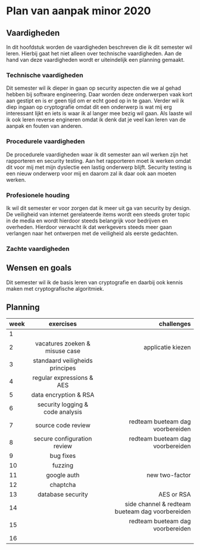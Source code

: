 # Plan van aanpak minor 2020

## Vaardigheden
In dit hoofdstuk worden de vaardigheden beschreven die ik dit semester wil leren. Hierbij gaat het niet alleen over technische vaardigheden. Aan de hand van deze vaardigheden wordt er uiteindelijk een planning gemaakt.

### Technische vaardigheden
Dit semester wil ik dieper in gaan op security aspecten die we al gehad hebben bij software engineering. Daar worden deze onderwerpen vaak kort aan gestipt en is er geen tijd om er echt goed op in te gaan. Verder wil ik diep ingaan op cryptografie omdat dit een onderwerp is wat mij erg interessant lijkt en iets is waar ik al langer mee bezig wil gaan. Als laaste wil ik ook leren reverse engineren omdat ik denk dat je veel kan leren van de aanpak en fouten van anderen.

### Procedurele vaardigheden
De procedurele vaardigheden waar ik dit semester aan wil werken zijn het rapporteren en security testing. Aan het rapporteren moet ik werken omdat dit voor mij met mijn dyslectie een lastig onderwerp blijft. Security testing is een nieuw onderwerp voor mij en daarom zal ik daar ook aan moeten werken.

### Profesionele houding
Ik wil dit semester er voor zorgen dat ik meer uit ga van security by design. De veiligheid van internet gerelateerde items wordt een steeds groter topic in de media en wordt hierdoor steeds belangrijk voor bedrijven en overheden. Hierdoor verwacht ik dat werkgevers steeds meer gaan verlangen naar het ontwerpen met de veiligheid als eerste gedachten. 

### Zachte vaardigheden


## Wensen en goals
Dit semester wil ik de basis leren van cryptografie en daarbij ook kennis maken met cryptografische algoritmiek. 

## Planning
| week | exercises                        | challenges                       |
| ---- |:--------------------------------:| --------------------------------:|
| 1    |                                  |                                  |
| 2    | vacatures zoeken & misuse case   | applicatie kiezen                |
| 3    | standaard veiligheids principes  |                                  |
| 4    | regular expressions & AES        |                                  |
| 5    | data encryption & RSA            |                                  |
| 6    | security logging & code analysis |                                  |
| 7    | source code review               | redteam bueteam dag voorbereiden |
| 8    | secure configuration review      | redteam bueteam dag voorbereiden |
| 9    | bug fixes                        |                                  |
| 10   | fuzzing                          |                                  |
| 11   | google auth                      |  new two-factor                  |
| 12   | chaptcha                         |                                  |
| 13   | database security                | AES or RSA                       |
| 14   |                                  | side channel & redteam bueteam dag voorbereiden |
| 15   |                                  | redteam bueteam dag voorbereiden |
| 16   |                                  |                                  |